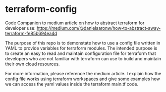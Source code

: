 # terraform-config
Code Companion to medium article on how to abstract terraform for developer use: https://medium.com/@danielaaronw/how-to-abstract-away-terraform-fe85b694ea4d

The purpose of this repo is to demonstate how to use a config file written in YAML to provide variables for terraform modules. The intended purpose is to create an easy to read and maintain configuration file for terraform that developers who are not familiar with terraform can use to build and maintain their own cloud resources.

For more information, please reference the medium article. I explain how the config file works using terraform workspaces and give some examples how we can access the yaml values inside the terraform main.tf code.
